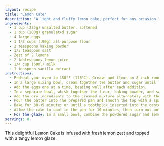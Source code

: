 ```yaml
---
layout: recipe
title: "Lemon Cake"
description: "A light and fluffy lemon cake, perfect for any occasion."
ingredients:
  - 1 cup (225g) unsalted butter, softened
  - 1 cup (200g) granulated sugar
  - 4 large eggs
  - 1 1/2 cups (190g) all-purpose flour
  - 2 teaspoons baking powder
  - 1/2 teaspoon salt
  - Zest of 2 lemons
  - 2 tablespoons lemon juice
  - 1/4 cup (60ml) milk
  - 1 teaspoon vanilla extract
instructions:
  - Preheat your oven to 350°F (175°C). Grease and flour an 8-inch round cake pan or line it with parchment paper.
  - In a large mixing bowl, cream together the butter and sugar until light and fluffy.
  - Add the eggs one at a time, beating well after each addition.
  - In a separate bowl, whisk together the flour, baking powder, and salt.
  - Add the dry ingredients to the creamed mixture alternately with the milk, starting and ending with the flour mixture. Stir in the lemon zest, lemon juice, and vanilla extract.
  - Pour the batter into the prepared pan and smooth the top with a spatula.
  - Bake for 30-35 minutes or until a toothpick inserted into the center comes out clean.
  - Allow the cake to cool in the pan for 10 minutes, then turn out onto a wire rack to cool completely.
  - For the glaze: In a small bowl, combine the powdered sugar and lemon juice. Whisk until smooth. Drizzle over the cooled cake.
servings: 8
---
```


This delightful Lemon Cake is infused with fresh lemon zest and topped with a tangy lemon glaze.
